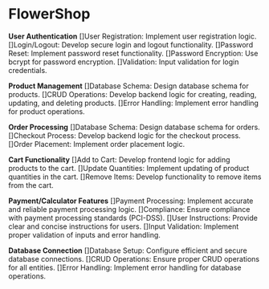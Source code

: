 # FlowerShop

**User Authentication**
[]User Registration: Implement user registration logic.
[]Login/Logout: Develop secure login and logout functionality.
[]Password Reset: Implement password reset functionality.
[]Password Encryption: Use bcrypt for password encryption.
[]Validation: Input validation for login credentials.

**Product Management**
[]Database Schema: Design database schema for products.
[]CRUD Operations: Develop backend logic for creating, reading, updating, and deleting products.
[]Error Handling: Implement error handling for product operations.

**Order Processing**
[]Database Schema: Design database schema for orders.
[]Checkout Process: Develop backend logic for the checkout process.
[]Order Placement: Implement order placement logic.

**Cart Functionality**
[]Add to Cart: Develop frontend logic for adding products to the cart.
[]Update Quantities: Implement updating of product quantities in the cart.
[]Remove Items: Develop functionality to remove items from the cart.

**Payment/Calculator Features**
[]Payment Processing: Implement accurate and reliable payment processing logic.
[]Compliance: Ensure compliance with payment processing standards (PCI-DSS).
[]User Instructions: Provide clear and concise instructions for users.
[]Input Validation: Implement proper validation of inputs and error handling.

**Database Connection**
[]Database Setup: Configure efficient and secure database connections.
[]CRUD Operations: Ensure proper CRUD operations for all entities.
[]Error Handling: Implement error handling for database operations.